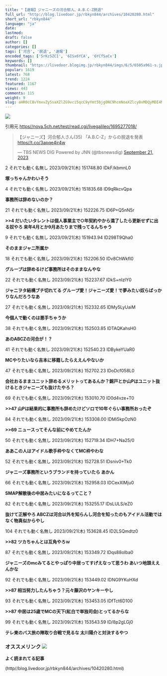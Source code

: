 ```yaml
---
title: "【速報】ジャニーズの河合郁人、A.B.C-Z脱退"
full_url: "http://blog.livedoor.jp/rbkyn844/archives/10420280.html"
short_url: "rbkyn844"
language: "ja"
date: 
lastmod: 
draft: false
author: []
categories: []
tags: ['河合', '脱退', '速報']
encoded_tags: ['5rKz5ZCI', '6ISx6YCA', '6YCf5aCx']
keywords: []
thumbnail: "https://livedoor.blogimg.jp/rbkyn844/imgs/6/5/6505a961-s.jpg"
popular: 1619
latest: 768
trend: 1224
featured: 1167
views: 443
comments: 115
weight: 9
slug: aHR0cC8vYmxvZy5saXZlZG9vci5qcC9yYmt5bjg0NC9hcmNoaXZlcy8xMDQyMDI4MC5odG1s
---
```


![](https://livedoor.blogimg.jp/rbkyn844/imgs/6/5/6505a961-s.jpg)

<div><p>引用元 <a href='https//nova.5ch.net/test/read.cgi/livegalileo/1695277018/' target='_blank' title=''>https//nova.5ch.net/test/read.cgi/livegalileo/1695277018/ </a> </p><blockquote class='twitter-tweet'><p dir='ltr' lang='ja'>【ジャニーズ】河合郁人さん(35) 「A.B.C-Z」からの脱退を発表 <a href='https//t.co/3apqe4ir4w'>https//t.co/3apqe4ir4w</a></p>— TBS NEWS DIG Powered by JNN (@tbsnewsdig) <a href='https//twitter.com/tbsnewsdig/status/1704738873954460129?ref_src=twsrc%5Etfw'>September 21, 2023</a></blockquote> <p class='res1'>2 それでも動く名無し 2023/09/21(木) 151748.80 IDkF/kbmnL0 </p> <p class='res2'><b> 塚っちゃんかわいそう </b></p> <p class='res1'>4 それでも動く名無し 2023/09/21(木) 151835.68 ID9qRkcvQpa </p> <p class='res2'><b> 事務所は辞めないのか？ </b></p> <p class='res1'>21 それでも動く名無し 2023/09/21(木) 152226.75 ID6P+Q5nN5r </p> <p class='res2'><b> >>4 だいたいタレントは個人事業主で○年契約やから満了したら更新せずに出る奴やろ 来年4月とか9月あたりまで残ってるんちゃう </b></p> <p class='res1'>9 それでも動く名無し 2023/09/21(木) 151943.94 ID298T9Qha0 </p> <p class='res2'><b> そのままジャニ所属か </b></p> <p class='res1'>18 それでも動く名無し 2023/09/21(木) 152206.50 IDv8ChWkfI0 </p> <p class='res2'><b> グループは辞めるけど事務所はそのままなんやな </b></p> <p class='res1'>22 それでも動く名無し 2023/09/21(木) 152237.67 IDkS+nIzlY0 </p> <p class='res2'><b> ジャニヲタ結構ブチ切れてる グループ愛！ジャニーズ愛！で夢みたい奴らばっかりなんだろうなあ </b></p> <p class='no-pc'></p> <p class='res1'>27 それでも動く名無し 2023/09/21(木) 152332.65 IDMy5LyUaiM </p> <p class='res2'><b> 今個人で動くのは悪手ちゃうか </b></p> <p class='res1'>38 それでも動く名無し 2023/09/21(木) 152503.85 IDTAQKahsH0 </p> <p class='res2'><b> あのABCZの河合が！？ </b></p> <p class='res1'>41 それでも動く名無し 2023/09/21(木) 152540.23 IDBykeYUaR0 </p> <p class='res2'><b> MCやりたいなら吉本に移籍したらええんやないか </b></p> <p class='res1'>47 それでも動く名無し 2023/09/21(木) 152702.23 IDoDcf058L0 </p> <p class='res2'><b> 会社おるままユニット辞めるメリットってあるんか？錦戸とか山Pはユニット抜けるときジャニーズも抜けたやろ？ </b></p> <p class='res1'>69 それでも動く名無し 2023/09/21(木) 153010.70 ID0d4vze+T0 </p> <p class='res2'><b> >>47 山Pは結果的に事務所も辞めたけどソロで10年ぐらい事務所おったぞ </b></p> <p class='res1'>84 それでも動く名無し 2023/09/21(木) 153308.00 IDMi5kpOzN0 </p> <p class='res2'><b> >>69 ニュースってそんな前にやめてたんか </b></p> <p class='res1'>50 それでも動く名無し 2023/09/21(木) 152719.34 IDH7+Na25/0 </p> <p class='res2'><b> ああこの人はアイドル歌手枠やなくてMC枠やわな </b></p> <p class='res1'>52 それでも動く名無し 2023/09/21(木) 152728.51 IDsniv0+Tk0 </p> <p class='res2'><b> ジャニーズ事務所というブランドを持っていたら あかん </b></p> <p class='res1'>66 それでも動く名無し 2023/09/21(木) 152958.03 IDCexXlMju0 </p> <p class='res2'><b> SMAP解散後の中居みたいになるってこと？ </b></p> <p class='res1'>82 それでも動く名無し 2023/09/21(木) 153255.17 IDsLULS/eZ0 </p> <p class='res2'><b> 抜けて正解やろ ABCZは河合以外を知らんし河合を知ったのもアイドル活動ではなく物真似からやし </b></p> <p class='res1'>104 それでも動く名無し 2023/09/21(木) 153628.45 ID2LSQmdtz0 </p> <p class='res2'><b> >>82 ツカちゃんとは互角やろｗ </b></p> <p class='res1'>87 それでも動く名無し 2023/09/21(木) 153349.72 IDqs88oIba0 </p> <p class='res2'><b> ジャニーズのmcみてるとやっぱり中居ってすげえなって思うわ あいつ地頭ええんかな </b></p> <p class='res1'>92 それでも動く名無し 2023/09/21(木) 153449.02 IDNG9YKuHXd </p> <p class='res2'><b> >>87 相当努力したんちゃう？元々藤沢のヤンキーやし </b></p> <p class='res1'>93 それでも動く名無し 2023/09/21(木) 153453.05 IDfTct6D100 </p> <p class='res2'><b> >>87 中居は25歳でMCの天下(紅白で単独司会)とってるからな </b></p> <p class='res1'>99 それでも動く名無し 2023/09/21(木) 153543.59 ID/8p2gLGj0 </p> <p class='res2'><b> テレ東のバス旅の陣取り合戦で見るな 太川陽介と対決するやつ </b></p> <p id='5077e33f033c4e934bb013c7c4eb8bbd'> </p> <p class='no-pc'></p> <h3 class='linkh'>オススメリンク <img src='http//blog.livedoor.jp/rbkyn844/ftp/fusagikom-fikergh.png'></h3> <p class='link2'> </p> <p class='no-pc'></p> <p class='no-pc'><p><b>よく読まれてる記事</b></p></p> </div>

(http//blog.livedoor.jp/rbkyn844/archives/10420280.html)
